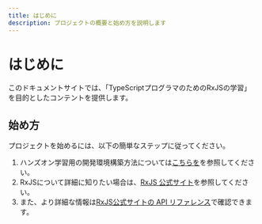 ```yaml
---
title: はじめに
description: プロジェクトの概要と始め方を説明します
---
```


# はじめに

このドキュメントサイトでは、「TypeScriptプログラマのためのRxJSの学習」を目的としたコンテントを提供します。

## 始め方

プロジェクトを始めるには、以下の簡単なステップに従ってください。

1. ハンズオン学習用の開発環境構築方法については[こちらを](starter-kid.md)を参照してください。
2. RxJSについて詳細に知りたい場合は、[RxJS 公式サイト](https://rxjs.dev)を参照してください。
3. また、より詳細な情報は[RxJS公式サイトの API リファレンス](https://rxjs.dev/api)で確認できます。


